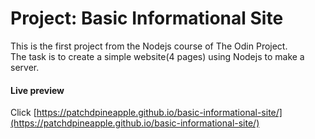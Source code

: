 # Project: Basic Informational Site

This is the first project from the Nodejs course of The Odin Project.\
The task is to create a simple website(4 pages) using Nodejs to make a server.

#### Live preview

Click [https://patchdpineapple.github.io/basic-informational-site/](https://patchdpineapple.github.io/basic-informational-site/)
